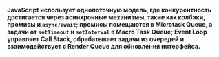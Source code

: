 **JavaScript использует однопоточную модель, где конкурентность достигается через асинхронные механизмы, такие как колбэки, промисы и `async/await`; промисы помещаются в Microtask Queue, а задачи от `setTimeout` и `setInterval` в Macro Task Queue; Event Loop управляет Call Stack, обрабатывает задачи из очередей и взаимодействует с Render Queue для обновления интерфейса.**